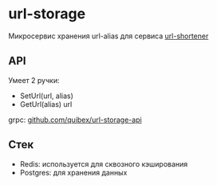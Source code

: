 # url-storage

Микросервис хранения url-alias для сервиса [url-shortener](https://github.com/quibex/url-storage)

## API
Умеет 2 ручки:
 - SetUrl(url, alias)
 - GetUrl(alias) url

grpc: [github.com/quibex/url-storage-api](https://github.com/quibex/url-storage-api)

## Стек
- Redis: используется для сквозного кэширования
- Postgres: для хранения данных
